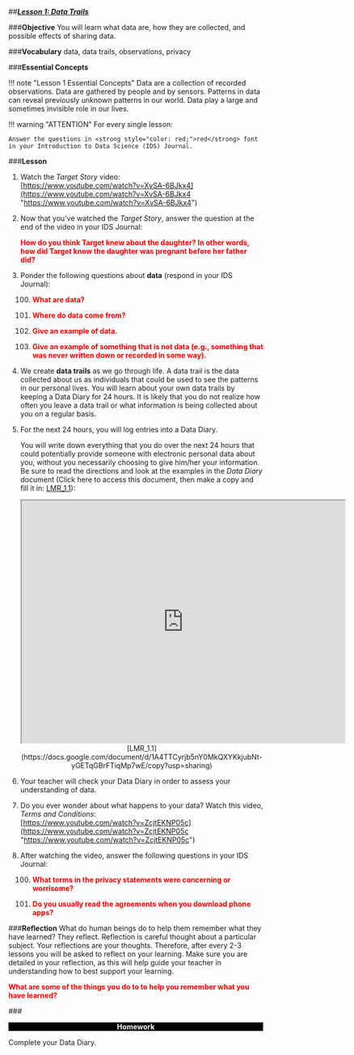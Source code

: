 ##***<u>Lesson 1: Data Trails</u>***

###**Objective**
You will learn what data are, how they are collected, and possible effects of sharing data.

###**Vocabulary**
data, data trails, observations, privacy

###**Essential Concepts**


!!! note "Lesson 1 Essential Concepts"
    Data are a collection of recorded observations. Data are gathered by people and
    by sensors. Patterns in data can reveal previously unknown patterns in our world. Data play a large and
    sometimes invisible role in our lives.

!!! warning "ATTENTION"
    For every single lesson:
    
    Answer the questions in <strong style="color: red;">red</strong> font in your Introduction to Data Science (IDS) Journal.

###**Lesson**

1. Watch the *Target Story* video:<br>
    [https://www.youtube.com/watch?v=XvSA-6BJkx4](https://www.youtube.com/watch?v=XvSA-6BJkx4 "https://www.youtube.com/watch?v=XvSA-6BJkx4")

2. Now that you've watched the *Target Story*, answer the question at the end of the video in your IDS Journal: 

    <strong style="color: red;">How do you think Target knew about the daughter? In other words, how did Target know
    the daughter was pregnant before her father did?</strong>

3. Ponder the following questions about **data** (respond in your IDS Journal):

    100. <strong style="color: red;">What are **data**?</strong>

    100. <strong style="color: red;">Where do data come from?</strong>

    100. <strong style="color: red;">Give an example of data.</strong>

    100. <strong style="color: red;">Give an example of something that is not data (e.g., something that was never written
    down or recorded in some way).</strong>

4. We create **data trails** as we go through life. A data trail is the data
collected about us as individuals that could be used to see the patterns in our personal lives.
You will learn about your own data trails by keeping a Data Diary for 24 hours. It is likely that you do not realize how often you leave
a data trail or what information is being collected about you on a regular basis.

5. For the next 24 hours, you will log entries into a Data Diary.

    You will write down everything that you do over the next 24 hours that could potentially provide someone with electronic personal data about you, without you necessarily choosing to give him/her your information. Be sure to read the directions and look at the examples in the *Data Diary* document (Click here to access this document, then make a copy and fill it in: [LMR_1.1](https://docs.google.com/document/d/1A4TTCyrjb5nY0MkQXYKkjubNt-yGETqGBrFTiqMp7wE/copy?usp=sharing)):
    <div align="center"><iframe src="https://drive.google.com/file/d/1Qtmky4H7zmOSZWCdME_6cDLF6zaNE9Gq/preview" width="640" height="480"></iframe></iframe><br>[LMR_1.1](https://docs.google.com/document/d/1A4TTCyrjb5nY0MkQXYKkjubNt-yGETqGBrFTiqMp7wE/copy?usp=sharing)</div>

6. Your teacher will check your Data Diary in order to assess your understanding of data.

7. Do you ever wonder about what happens to your data? Watch this video, *Terms and Conditions*:<br>
    [https://www.youtube.com/watch?v=ZcjtEKNP05c](https://www.youtube.com/watch?v=ZcjtEKNP05c "https://www.youtube.com/watch?v=ZcjtEKNP05c")

8. After watching the video, answer the following questions in your IDS Journal:

    100. <strong style="color: red;">What terms in the **privacy** statements were concerning or worrisome?</strong>

    100. <strong style="color: red;">Do you usually read the agreements when you download phone apps?</strong>

###**Reflection**
What do human beings do to help them remember what they have learned? They reflect. Reflection is careful thought about a particular subject. Your reflections are your thoughts. Therefore, after every 2-3 lessons you will be asked to reflect on your learning. Make sure you are detailed in your reflection, as this will help guide your teacher in understanding how to best support your learning.

<strong style="color: red;">What are some of the things you do to to help you remember what you have learned?</strong>



###<p style="background: black; color: white; text-align: center;">**Homework**</p>
Complete your Data Diary.